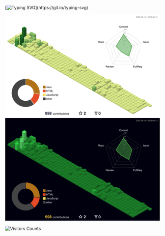 <!---
- 👋 Hi, I’m @rainofsilence
- 👀 I’m interested in ...
- 🌱 I’m currently learning ...
- 💞️ I’m looking to collaborate on ...
- 📫 How to reach me ...
--->

<!---
<p align="center"><a href="https://rainofsilence.github.io"><img width="90%" alt="Hello, I'm rainofsilence." src="assets/gh-header-img2.png" /></a></p>
--->

<!--- my-ticker --->    
[![Typing SVG](https://readme-typing-svg.herokuapp.com?font=JetBrains+Mono&pause=1000&color=FB7299&center=true&width=435&lines=Hello%2C+I'm+rainofsilence.)](https://git.io/typing-svg)

<!-- Light Mode -->
<div align="center"> 
<img src="./profile-3d-contrib/profile-green.svg">
</div>


<!-- Dark Mode -->
<div align="center">
<img src="./profile-3d-contrib/profile-night-green.svg">
</div>

![Visitors Counts](https://count.getloli.com/get/@rainofsilence?theme=rule34)
</br>

<!--
Recent：
-->





<!---
rainofsilence/rainofsilence is a ✨ special ✨ repository because its `README.md` (this file) appears on your GitHub profile.
You can click the Preview link to take a look at your changes.
--->
